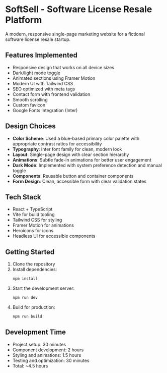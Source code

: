 # SoftSell - Software License Resale Platform

A modern, responsive single-page marketing website for a fictional software license resale startup.

## Features Implemented

- Responsive design that works on all device sizes
- Dark/light mode toggle
- Animated sections using Framer Motion
- Modern UI with Tailwind CSS
- SEO optimized with meta tags
- Contact form with frontend validation
- Smooth scrolling
- Custom favicon
- Google Fonts integration (Inter)

## Design Choices

- **Color Scheme**: Used a blue-based primary color palette with appropriate contrast ratios for accessibility
- **Typography**: Inter font family for clean, modern look
- **Layout**: Single-page design with clear section hierarchy
- **Animations**: Subtle fade-in animations for better user engagement
- **Dark Mode**: Implemented with system preference detection and manual toggle
- **Components**: Reusable button and container components
- **Form Design**: Clean, accessible form with clear validation states

## Tech Stack

- React + TypeScript
- Vite for build tooling
- Tailwind CSS for styling
- Framer Motion for animations
- Heroicons for icons
- Headless UI for accessible components

## Getting Started

1. Clone the repository
2. Install dependencies:
   ```bash
   npm install
   ```
3. Start the development server:
   ```bash
   npm run dev
   ```
4. Build for production:
   ```bash
   npm run build
   ```

## Development Time

- Project setup: 30 minutes
- Component development: 2 hours
- Styling and animations: 1.5 hours
- Testing and optimization: 30 minutes
- Total: ~4.5 hours

